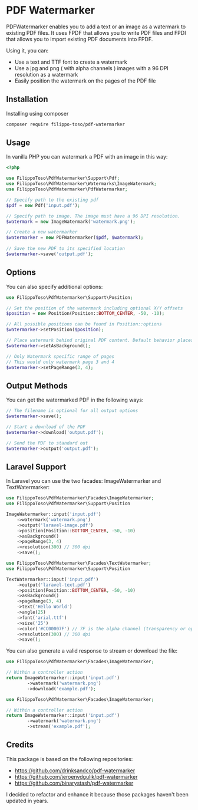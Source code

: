 # PDF Watermarker
PDFWatermarker enables you to add a text or an image as a watermark to existing PDF files. It uses FPDF that allows you to write PDF files and FPDI that allows you to import existing PDF documents into FPDF.

Using it, you can:

* Use a text and TTF font to create a watermark
* Use a jpg and png ( with alpha channels ) images with a 96 DPI resolution as a watermark
* Easily position the watermark on the pages of the PDF file

## Installation

Installing using composer

``` bash
composer require filippo-toso/pdf-watermarker
```
## Usage

In vanilla PHP you can watermark a PDF with an image in this way:

``` php
<?php

use FilippoToso\PdfWatermarker\Support\Pdf;
use FilippoToso\PdfWatermarker\Watermarks\ImageWatermark;
use FilippoToso\PdfWatermarker\PdfWatermarker;

// Specify path to the existing pdf
$pdf = new Pdf('input.pdf');

// Specify path to image. The image must have a 96 DPI resolution.
$watermark = new ImageWatermark('watermark.png'); 

// Create a new watermarker
$watermarker = new PDFWatermarker($pdf, $watermark); 
 
// Save the new PDF to its specified location
$watermarker->save('output.pdf');

```

## Options

You can also specify additional options:

``` php
use FilippoToso\PdfWatermarker\Support\Position;

// Set the position of the watermark including optional X/Y offsets
$position = new Position(Position::BOTTOM_CENTER, -50, -10);

// All possible positions can be found in Position::options
$watermarker->setPosition($position);

// Place watermark behind original PDF content. Default behavior places it over the content.
$watermarker->setAsBackground();

// Only Watermark specific range of pages
// This would only watermark page 3 and 4
$watermarker->setPageRange(3, 4);

```

## Output Methods

You can get the watermarked PDF in the following ways:

``` php
// The filename is optional for all output options
$watermarker->save();

// Start a download of the PDF
$watermarker->download('output.pdf');

// Send the PDF to standard out
$watermarker->output('output.pdf');

```

## Laravel Support

In Laravel you can use the two facades: ImageWatermarker and TextWatermarker:

``` php
use FilippoToso\PdfWatermarker\Facades\ImageWatermarker;
use FilippoToso\PdfWatermarker\Support\Position

ImageWatermarker::input('input.pdf')
    ->watermark('watermark.png')
    ->output('laravel-image.pdf')
    ->position(Position::BOTTOM_CENTER, -50, -10)
    ->asBackground()
    ->pageRange(3, 4)
    ->resolution(300) // 300 dpi
    ->save();
```

``` php
use FilippoToso\PdfWatermarker\Facades\TextWatermarker;
use FilippoToso\PdfWatermarker\Support\Position

TextWatermarker::input('input.pdf')
    ->output('laravel-text.pdf')
    ->position(Position::BOTTOM_CENTER, -50, -10)
    ->asBackground()
    ->pageRange(3, 4)
    ->text('Hello World')
    ->angle(25)
    ->font('arial.ttf')
    ->size('25')
    ->color('#CC00007F') // 7F is the alpha channel (transparency or opacity of color) 0 - 255 in hex
    ->resolution(300) // 300 dpi
    ->save();
```

You can also generate a valid response to stream or download the file:

``` php
use FilippoToso\PdfWatermarker\Facades\ImageWatermarker;

// Within a controller action
return ImageWatermarker::input('input.pdf')
        ->watermark('watermark.png')
        ->download('example.pdf');
```

``` php
use FilippoToso\PdfWatermarker\Facades\ImageWatermarker;

// Within a controller action
return ImageWatermarker::input('input.pdf')
        ->watermark('watermark.png')
        ->stream('example.pdf');
```

## Credits

This package is based on the following repositories:

- https://github.com/drinksandco/pdf-watermarker 
- https://github.com/jeroenvdgulik/pdf-watermarker
- https://github.com/binarystash/pdf-watermarker 

I decided to refactor and enhance it because those packages haven't been updated in years.
